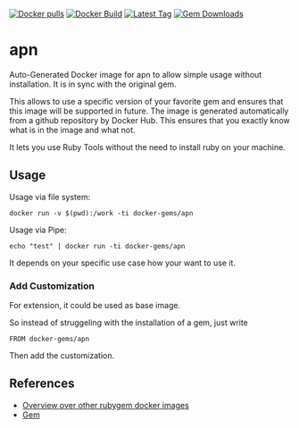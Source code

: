 [![Docker pulls](https://img.shields.io/docker/pulls/rubygem/apn.svg)](https://hub.docker.com/r/rubygem/apn/)
[![Docker Build](https://img.shields.io/docker/automated/rubygem/apn.svg)](https://hub.docker.com/r/rubygem/apn/)
[![Latest Tag](https://img.shields.io/github/tag/docker-rubygem/apn.svg)](https://hub.docker.com/r/rubygem/apn/)
[![Gem Downloads](https://img.shields.io/gem/dt/apn.svg)](https://rubygems.org/gems/apn/)
# apn

Auto-Generated Docker image for apn to allow simple usage without installation.
It is in sync with the original gem.

This allows to use a specific version of your favorite gem and ensures that this image will be supported in future.
The image is generated automatically from a github repository by Docker Hub.
This ensures that you exactly know what is in the image and what not.

It lets you use Ruby Tools without the need to install ruby on your machine.

## Usage

Usage via file system:

`docker run -v $(pwd):/work -ti docker-gems/apn`

Usage via Pipe:

`echo "test" | docker run -ti docker-gems/apn`

It depends on your specific use case how your want to use it.

### Add Customization

For extension, it could be used as base image.

So instead of struggeling with the installation of a gem, just write

`FROM docker-gems/apn`

Then add the customization.

## References

 - [Overview over other rubygem docker images](https://github.com/thinkbot/docker-rubygem)
 - [Gem](https://rubygems.org/gems/apn/)
